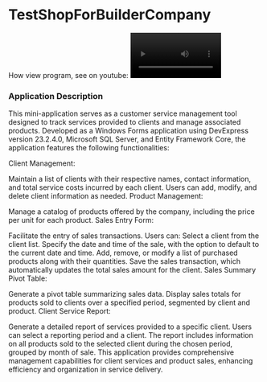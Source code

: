 # TestShopForBuilderCompany

How view program, see on youtube:
<video src='[your URL here](https://www.youtube.com/watch?v=4H3FcmZt8bE)' width=180/>

### Application Description

This mini-application serves as a customer service management tool designed to track services provided to clients and manage associated products. 
Developed as a Windows Forms application using DevExpress version 23.2.4.0, Microsoft SQL Server, and Entity Framework Core, the application features the following functionalities:

Client Management:

Maintain a list of clients with their respective names, contact information, and total service costs incurred by each client.
Users can add, modify, and delete client information as needed.
Product Management:

Manage a catalog of products offered by the company, including the price per unit for each product.
Sales Entry Form:

Facilitate the entry of sales transactions.
Users can:
Select a client from the client list.
Specify the date and time of the sale, with the option to default to the current date and time.
Add, remove, or modify a list of purchased products along with their quantities.
Save the sales transaction, which automatically updates the total sales amount for the client.
Sales Summary Pivot Table:

Generate a pivot table summarizing sales data.
Display sales totals for products sold to clients over a specified period, segmented by client and product.
Client Service Report:

Generate a detailed report of services provided to a specific client.
Users can select a reporting period and a client.
The report includes information on all products sold to the selected client during the chosen period, grouped by month of sale.
This application provides comprehensive management capabilities for client services and product sales, enhancing efficiency and organization in service delivery.

